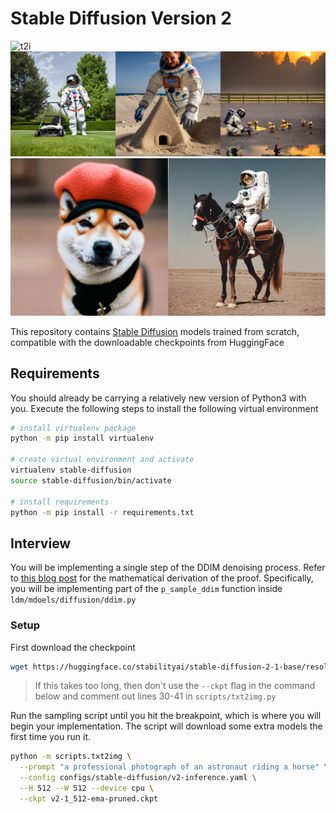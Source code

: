 # Stable Diffusion Version 2
![t2i](assets/stable-samples/txt2img/768/merged-0006.png)
![t2i](assets/stable-samples/txt2img/768/merged-0002.png)
![t2i](assets/stable-samples/txt2img/768/merged-0005.png)

This repository contains [Stable Diffusion](https://github.com/CompVis/stable-diffusion) models trained from scratch, compatible with the downloadable checkpoints from HuggingFace

## Requirements

You should already be carrying a relatively new version of Python3 with you. Execute the following steps to install the following virtual environment
```bash
# install virtualenv package
python -m pip install virtualenv

# create virtual environment and activate
virtualenv stable-diffusion
source stable-diffusion/bin/activate

# install requirements
python -m pip install -r requirements.txt
``` 

## Interview
You will be implementing a single step of the DDIM denoising process. Refer to [this blog post](https://lilianweng.github.io/posts/2021-07-11-diffusion-models/#speed-up-diffusion-model-sampling) for the mathematical derivation of the proof. Specifically, you will be implementing part of the `p_sample_ddim` function inside `ldm/mdoels/diffusion/ddim.py`

### Setup
First download the checkpoint
```bash
wget https://huggingface.co/stabilityai/stable-diffusion-2-1-base/resolve/main/v2-1_512-ema-pruned.ckpt
```
> If this takes too long, then don't use the `--ckpt` flag in the command below and comment out lines 30-41 in `scripts/txt2img.py`

Run the sampling script until you hit the breakpoint, which is where you will begin your implementation. The script will download some extra models the first time you run it.
```bash
python -m scripts.txt2img \
  --prompt "a professional photograph of an astronaut riding a horse" \
  --config configs/stable-diffusion/v2-inference.yaml \
  --H 512 --W 512 --device cpu \
  --ckpt v2-1_512-ema-pruned.ckpt
```